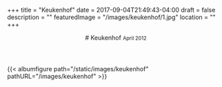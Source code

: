 +++
title = "Keukenhof"
date = 2017-09-04T21:49:43-04:00
draft = false
description = ""
featuredImage = "/images/keukenhof/1.jpg"
location = ""
+++
<header class="section-header">
# Keukenhof <small>April 2012</small>
</header>
<section class="gallery">
  {{< albumfigure path="/static/images/keukenhof" pathURL="/images/keukenhof" >}}  
</section>